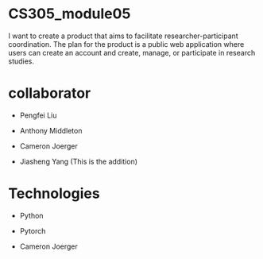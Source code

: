 # CS305_module05
I want to create a product that aims to facilitate researcher-participant coordination. The plan for the product is a public web application where users can create an account and create, manage, or participate in research studies. 

# collaborator
* Pengfei Liu
* Anthony Middleton

* Cameron Joerger
* Jiasheng Yang (This is the addition)

# Technologies
* Python
* Pytorch

* Cameron Joerger  

